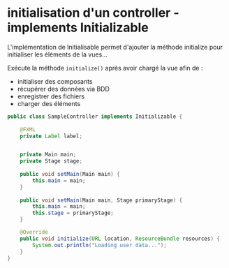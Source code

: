 # initialisation d'un controller - implements Initializable

L'implémentation de Initialisable permet d'ajouter la méthode initialize 
pour initialiser les éléments de la vues...

Exécute la méthode ``initialize()`` après avoir chargé la vue afin de : 

- initialiser des composants
- récupérer des données via BDD
- enregistrer des fichiers
- charger des éléments

````java
public class SampleController implements Initializable {
	
	@FXML
	private Label label;


	private Main main;
	private Stage stage;
	
	public void setMain(Main main) {
		this.main = main;
	}
	
	public void setMain(Main main, Stage primaryStage) {
		this.main = main;
		this.stage = primaryStage;
	}

	@Override
	public void initialize(URL location, ResourceBundle resources) { 	//<<<<<<<<<<<<<<<<<<<<<<
		System.out.println("Loading user data...");
	}
}	
````